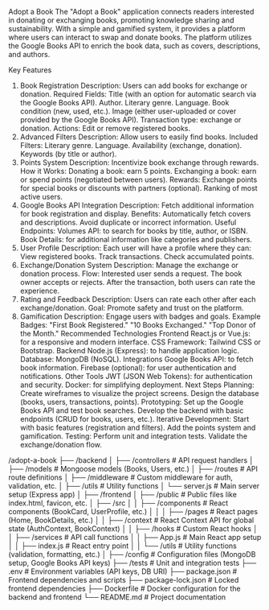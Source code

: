 Adopt a Book
The "Adopt a Book" application connects readers interested in donating or exchanging books, promoting knowledge sharing and sustainability. With a simple and gamified system, it provides a platform where users can interact to swap and donate books. The platform utilizes the Google Books API to enrich the book data, such as covers, descriptions, and authors.

Key Features
1. Book Registration
Description: Users can add books for exchange or donation.
Required Fields:
Title (with an option for automatic search via the Google Books API).
Author.
Literary genre.
Language.
Book condition (new, used, etc.).
Image (either user-uploaded or cover provided by the Google Books API).
Transaction type: exchange or donation.
Actions: Edit or remove registered books.
2. Advanced Filters
Description: Allow users to easily find books.
Included Filters:
Literary genre.
Language.
Availability (exchange, donation).
Keywords (by title or author).
3. Points System
Description: Incentivize book exchange through rewards.
How it Works:
Donating a book: earn 5 points.
Exchanging a book: earn or spend points (negotiated between users).
Rewards:
Exchange points for special books or discounts with partners (optional).
Ranking of most active users.
4. Google Books API Integration
Description: Fetch additional information for book registration and display.
Benefits:
Automatically fetch covers and descriptions.
Avoid duplicate or incorrect information.
Useful Endpoints:
Volumes API: to search for books by title, author, or ISBN.
Book Details: for additional information like categories and publishers.
5. User Profile
Description: Each user will have a profile where they can:
View registered books.
Track transactions.
Check accumulated points.
6. Exchange/Donation System
Description: Manage the exchange or donation process.
Flow:
Interested user sends a request.
The book owner accepts or rejects.
After the transaction, both users can rate the experience.
7. Rating and Feedback
Description: Users can rate each other after each exchange/donation.
Goal: Promote safety and trust on the platform.
8. Gamification
Description: Engage users with badges and goals.
Example Badges:
"First Book Registered."
"10 Books Exchanged."
"Top Donor of the Month."
Recommended Technologies
Frontend
React.js or Vue.js: for a responsive and modern interface.
CSS Framework: Tailwind CSS or Bootstrap.
Backend
Node.js (Express): to handle application logic.
Database: MongoDB (NoSQL).
Integrations
Google Books API: to fetch book information.
Firebase (optional): for user authentication and notifications.
Other Tools
JWT (JSON Web Tokens): for authentication and security.
Docker: for simplifying deployment.
Next Steps
Planning:
Create wireframes to visualize the project screens.
Design the database (books, users, transactions, points).
Prototyping:
Set up the Google Books API and test book searches.
Develop the backend with basic endpoints (CRUD for books, users, etc.).
Iterative Development:
Start with basic features (registration and filters).
Add the points system and gamification.
Testing:
Perform unit and integration tests.
Validate the exchange/donation flow.

/adopt-a-book
  ├── /backend
  │   ├── /controllers           # API request handlers
  │   ├── /models                # Mongoose models (Books, Users, etc.)
  │   ├── /routes                # API route definitions
  │   ├── /middleware            # Custom middleware for auth, validation, etc.
  │   ├── /utils                 # Utility functions
  │   └── server.js              # Main server setup (Express app)
  │
  ├── /frontend
  │   ├── /public                # Public files like index.html, favicon, etc.
  │   ├── /src
  │   │   ├── /components        # React components (BookCard, UserProfile, etc.)
  │   │   │   ├── /pages        # React pages (Home, BookDetails, etc.)
  │   │   ├── /context          # React Context API for global state (AuthContext, BookContext)
  │   │   ├── /hooks            # Custom React hooks
  │   │   ├── /services         # API call functions
  │   │   ├── App.js             # Main React app setup
  │   │   ├── index.js           # React entry point
  │   │   └── /utils             # Utility functions (validation, formatting, etc.)
  │
  ├── /config                    # Configuration files (MongoDB setup, Google Books API keys)
  ├── /tests                     # Unit and integration tests
  ├── .env                        # Environment variables (API keys, DB URI)
  ├── package.json                # Frontend dependencies and scripts
  ├── package-lock.json           # Locked frontend dependencies
  ├── Dockerfile                  # Docker configuration for the backend and frontend
  └── README.md                   # Project documentation
